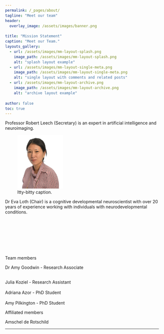 ```yaml
---
permalink: /_pages/about/
tagline: "Meet our team"
header:
  overlay_image: /assets/images/banner.png

title: "Mission Statement"
caption: "Meet our Team."
layouts_gallery:
  - url: /assets/images/mm-layout-splash.png
    image_path: /assets/images/mm-layout-splash.png
    alt: "splash layout example"
  - url: /assets/images/mm-layout-single-meta.png
    image_path: /assets/images/mm-layout-single-meta.png
    alt: "single layout with comments and related posts"
  - url: /assets/images/mm-layout-archive.png
    image_path: /assets/images/mm-layout-archive.png
    alt: "archive layout example"

author: false
toc: true
---
```

Professor Robert Leech (Secretary) is an expert in artificial intelligence and neuroimaging.




<figure style="width: 150px" class="align-left">
  <img src="/assets/images/eva_loth.png" alt="">
  <figcaption>Itty-bitty caption.</figcaption>
</figure>
Dr Eva Loth (Chair) is a cognitive developmental neuroscientist with over 20 years of experience working with individuals with neurodevelopmental conditions.
<br>
</br>
<br>
</br>
<br>
</br>
<br>
</br>


Team members

Dr Amy Goodwin - Research Associate
<br>

</br>
Julia Koziel - Research Assistant
<br>

</br>
Adriana Azor - PhD Student
<br>

</br>
Amy Pilkington - PhD Student

Affiliated members

Amschel de Rotschild


<!-- [Install the Theme]({{ "/docs/quick-start-guide/" | relative_url }}){: .btn .btn--success .btn--large} -->

---

